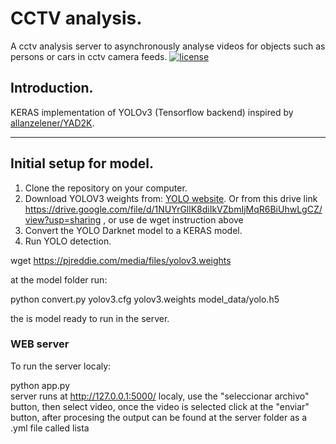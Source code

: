 # CCTV analysis.

A cctv analysis server to asynchronously analyse videos for objects such as persons or cars in cctv camera feeds.
[![license](https://img.shields.io/github/license/mashape/apistatus.svg)](LICENSE)

## Introduction.

KERAS implementation of YOLOv3 (Tensorflow backend) inspired by [allanzelener/YAD2K](https://github.com/allanzelener/YAD2K).


---

## Initial setup for model.

1. Clone the repository on your computer.
2. Download YOLOV3 weights from: [YOLO website](http://pjreddie.com/darknet/yolo/). Or from this drive link https://drive.google.com/file/d/1NUYrGllK8diIkVZbmIjMqR6BiUhwLgCZ/view?usp=sharing , or use de wget instruction above
3. Convert the YOLO Darknet model to a KERAS model.
4. Run YOLO detection.


wget https://pjreddie.com/media/files/yolov3.weights 

at the model folder run:

python convert.py yolov3.cfg yolov3.weights model_data/yolo.h5

the is model ready to run in the server.

### WEB server

To run the server localy:

python app.py  
server runs at http://127.0.0.1:5000/ localy,
use the "seleccionar archivo" button, then select video, once the video is selected click at the "enviar" button, after procesing the output can be found at the server folder as a .yml file called lista


